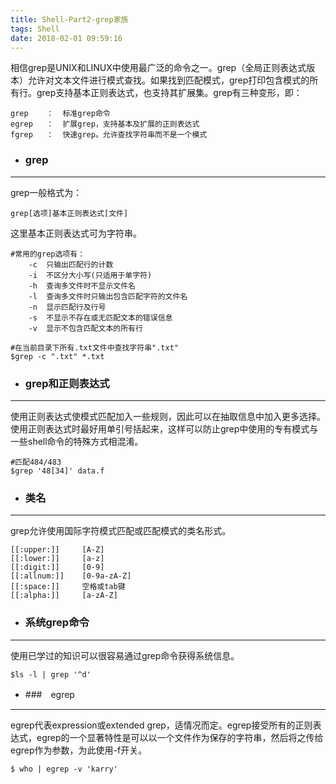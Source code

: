 ```yaml
---
title: Shell-Part2-grep家族
tags: Shell
date: 2018-02-01 09:59:16
---
```

相信grep是UNIX和LINUX中使用最广泛的命令之一。grep（全局正则表达式版本）允许对文本文件进行模式查找。如果找到匹配模式，grep打印包含模式的所有行。grep支持基本正则表达式，也支持其扩展集。grep有三种变形，即：

    grep    ：  标准grep命令
    egrep   ：  扩展grep，支持基本及扩展的正则表达式
    fgrep   ：  快速grep。允许查找字符串而不是一个模式

- ### grep 

---
grep一般格式为：
~~~
grep[选项]基本正则表达式[文件]
~~~
这里基本正则表达式可为字符串。
~~~
#常用的grep选项有：
    -c  只输出匹配行的计数
    -i  不区分大小写(只适用于单字符)
    -h  查询多文件时不显示文件名
    -l  查询多文件时只输出包含匹配字符的文件名
    -n  显示匹配行及行号
    -s  不显示不存在或无匹配文本的错误信息
    -v  显示不包含匹配文本的所有行  
~~~
~~~
#在当前目录下所有.txt文件中查找字符串".txt"
$grep -c ".txt" *.txt
~~~

- ### grep和正则表达式

---
使用正则表达式使模式匹配加入一些规则，因此可以在抽取信息中加入更多选择。使用正则表达式时最好用单引号括起来，这样可以防止grep中使用的专有模式与一些shell命令的特殊方式相混淆。
~~~
#匹配484/483
$grep '48[34]' data.f
~~~
- ### 类名

---
grep允许使用国际字符模式匹配或匹配模式的类名形式。
~~~
[[:upper:]]     [A-Z]
[[:lower:]]     [a-z]
[[:digit:]]     [0-9]
[[:allnum:]]    [0-9a-zA-Z]  
[[:space:]]     空格或tab键
[[:alpha:]]     [a-zA-Z]
~~~
- ### 系统grep命令

---
使用已学过的知识可以很容易通过grep命令获得系统信息。
~~~
$ls -l | grep '^d'
~~~


- ###　egrep 

---
egrep代表expression或extended grep，适情况而定。egrep接受所有的正则表达式，egrep的一个显著特性是可以以一个文件作为保存的字符串，然后将之传给egrep作为参数，为此使用-f开关。
~~~
$ who | egrep -v 'karry'
~~~

